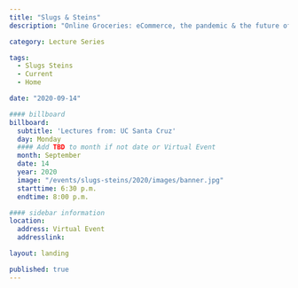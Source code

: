 ```yaml
---
title: "Slugs & Steins"
description: "Online Groceries: eCommerce, the pandemic & the future of work in retail food"

category: Lecture Series

tags:
  - Slugs Steins
  - Current
  - Home

date: "2020-09-14"

#### billboard
billboard:
  subtitle: 'Lectures from: UC Santa Cruz'
  day: Monday
  #### Add TBD to month if not date or Virtual Event
  month: September
  date: 14
  year: 2020
  image: "/events/slugs-steins/2020/images/banner.jpg"
  starttime: 6:30 p.m.
  endtime: 8:00 p.m.

#### sidebar information
location:
  address: Virtual Event
  addresslink: 

layout: landing

published: true
---
```




